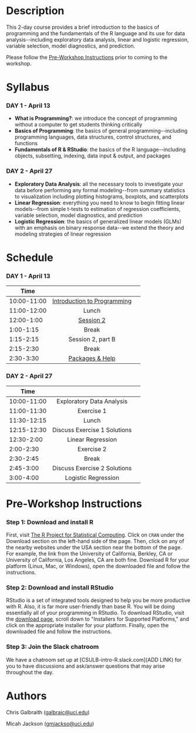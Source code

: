 # Description
This 2-day course provides a brief introduction to the basics of programming and the fundamentals of the R language and its use for data analysis--including exploratory data analysis, linear and logistic regression, variable selection, model diagnostics, and prediction.

Please follow the [Pre-Workshop Instructions](#Instructions) prior to coming to the workshop.


# Syllabus
### DAY 1 - April 13
* **What is Programming?**: we introduce the concept of programming without a computer to get students thinking critically
* **Basics of Programming**: the basics of general programming--including programming languages, data structures, control structures, and functions
* **Fundamentals of R & RStudio**: the basics of the R language--including objects, subsetting, indexing, data input & output, and packages

### DAY 2 - April 27
* **Exploratory Data Analysis**: all the necessary tools to investigate your data before performing any formal modeling--from summary statistics to visualization including plotting histograms, boxplots, and scatterplots
* **Linear Regression**: everything you need to know to begin fitting linear models--from simple t-tests to estimation of regression coefficients, variable selection, model diagnostics, and prediction
* **Logistic Regression**: the basics of generalized linear models (GLMs) with an emphasis on binary response data--we extend the theory and modeling strategies of linear regression


# Schedule

### DAY 1 - April 13

| 	   Time	    |           			         	|							              |
| ------------- | :-----------------------:	| :-----------------------: |   
|  10:00-11:00  | [Introduction to Programming](https://datumu.github.io/CSULB_Intro_R/slides/session_1/intro_programming.html)	|		|
|	 11:00-12:00 	| Lunch | |
|	 12:00-1:00 	| [Session 2](https://datumu.github.io/CSULB_Intro_R/slides/session_2/session_2.html) | |
|	 1:00-1:15 	  | Break | |
|	 1:15-2:15 	  | Session 2, part B | |
|	 2:15-2:30  	| Break | |
|	 2:30-3:30  	| [Packages & Help](https://datumu.github.io/CSULB_Intro_R/slides/session_3/packages_and_resources.html) | |

### DAY 2 - April 27

| 	   Time	    |           			         	|							              |
| ------------- | :-----------------------:	| :-----------------------: |   
|  10:00-11:00  | Exploratory Data Analysis	|	|
|	 11:00-11:30 	| Exercise 1 | |
|	 11:30-12:15 	| Lunch | |
|	 12:15-12:30  | Discuss Exercise 1 Solutions | |
|	 12:30-2:00 	| Linear Regression | |
|	 2:00-2:30 	  | Exercise 2 | |
|	 2:30-2:45  	| Break | |
|	 2:45-3:00 	  | Discuss Exercise 2 Solutions | |
|	 3:00-4:00  	| Logistic Regression | |


# <a name="Instructions"></a>Pre-Workshop Instructions
### Step 1: Download and install R
First, visit [The R Project for Statistical Computing](https://www.r-project.org/). Click on `CRAN` under the Download section on the left-hand side of the page. Then, click on any of the nearby websites under the USA section near the bottom of the page. For example, the link from the University of California, Berkley, CA or University of California, Los Angeles, CA are both fine. Download R for your platform (Linux, Mac, or Windows), open the downloaded file and follow the instructions.

### Step 2: Download and install RStudio
RStudio is a set of integrated tools designed to help you be more productive with R. Also, it is far more user-friendly than base R. You will be doing essentially all of your programming in RStudio. To download RStudio, visit the [download page](https://www.rstudio.com/products/rstudio/download/), scroll down to "Installers for Supported Platforms," and click on the appropriate installer for your platform. Finally, open the downloaded file and follow the instructions.

### Step 3: Join the Slack chatroom
We have a chatroom set up at [CSULB-intro-R.slack.com](ADD LINK) for you to have discussions and ask/answer questions that may arise throughout the day.


# Authors
Chris Galbraith (<galbraic@uci.edu>)

Micah Jackson (<gmjackso@uci.edu>)
